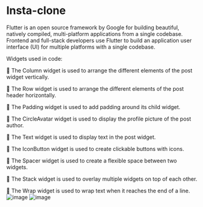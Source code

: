 # Insta-clone
Flutter is an open source framework by Google for building beautiful, natively compiled, multi-platform applications from a single codebase. Frontend and full-stack developers use Flutter to build an application user interface (UI) for multiple platforms with a single codebase.

Widgets used in code:

 The Column widget is used to arrange the different elements of the post widget vertically.

 The Row widget is used to arrange the different elements of the post header horizontally.

 The Padding widget is used to add padding around its child widget.

 The CircleAvatar widget is used to display the profile picture of the post author.

 The Text widget is used to display text in the post widget.

 The IconButton widget is used to create clickable buttons with icons.

 The Spacer widget is used to create a flexible space between two widgets.

 The Stack widget is used to overlay multiple widgets on top of each other.

 The Wrap widget is used to wrap text when it reaches the end of a line.
![image](https://github.com/Archithakm/Insta-clone/assets/110973333/5c9b9874-e766-4834-8009-389c1c577b2b)
![image](https://github.com/Archithakm/Insta-clone/assets/110973333/bd5703e2-e032-4564-8a34-d4635a82a54c)

